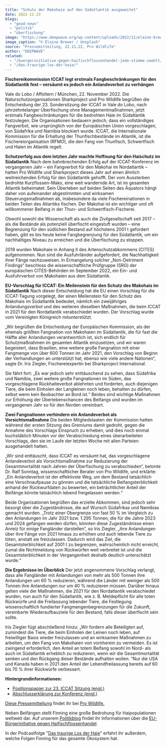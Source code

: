 ```yaml
---
title: "Schutz der Makohaie auf den Südatlantik ausgeweitet"
date: 2022-11-23
blogs: 
  - "good-news"
  - "politik"
  - "überfischung"
image: "https://www.deepwave.org/wp-content/uploads/2022/12/elaine-brewer-6xKDnfyks_k-unsplash-scaled.jpg"
image_caption: "© Elaine Brewer / Unsplash"
source: "Pressemitteilung, 22.11.22, Pro Wildlife"
author: "DEEPWAVE"
related: 
  - "/buergerinitiative-gegen-haifischflossenhandel-jede-stimme-zaehlt/"
  - "/das-traurige-los-der-haie/"
---
```


**Fischereikommission ICCAT legt erstmals Fangbeschränkungen für den Südatlantik fest – versäumt es jedoch ein Anlandeverbot zu verhängen**

Vale do Lobo / Affoltern / München, 22. November 2022. Die Naturschutzorganisationen Sharkproject und Pro Wildlife begrüßen die Entscheidung der 23. Sondersitzung der ICCAT in Vale do Lobo, nach jahrzehntelanger Überfischung ohne Managementmaßnahmen, jetzt erstmals Fangbeschränkungen für die bedrohten Haie im Südatlantik festzulegen. Die Organisationen bedauern jedoch, dass ein vollständiges Fangverbot, wie ursprünglich von der Europäischen Union vorgeschlagen, von Südafrika und Namibia blockiert wurde. ICCAT, die Internationale Kommission für die Erhaltung der Thunfischbestände im Atlantik, ist die Fischereiorganisation (RFMO), die den Fang von Thunfisch, Schwertfisch und Haien im Atlantik regelt.

**Schutzerfolg aus dem letzten Jahr machte Hoffnung für den Haischutz im Südatlantik** Nach dem bahnbrechenden Erfolg auf der ICCAT-Konferenz im vergangenen Jahr – ein Fangverbot für den Makohai im Nordatlantik – hatten Pro Wildlife und Sharkproject dieses Jahr auf einen ähnlich weitreichenden Erfolg für den Südatlantik gehofft. Der vom Aussterben bedrohte Kurzflossen-Mako, eine weit wandernde Art, ist im gesamten Atlantik beheimatet. Sein Überleben auf beiden Seiten des Äquators hängt daher von aufeinander abgestimmten und wirksamen Steuerungsmaßnahmen ab, insbesondere da viele Fischereinationen in beiden Teilen des Atlantiks fischen. Der Makohai ist ein wichtiger und oft willkommener Beifang in der Thun- und Schwertfisch-Fischerei.

Obwohl sowohl die Wissenschaft als auch die Zivilgesellschaft seit 2017 – als die Bestände als potenziell überfischt eingestuft wurden – eine Begrenzung für den südlichen Bestand auf höchstens 2001 t gefordert haben, gibt es bis heute keine Fangbegrenzung für den Südatlantik, um ein nachhaltiges Niveau zu erreichen und die Überfischung zu stoppen.

2019 wurden Makohaie in Anhang II des Artenschutzabkommens (CITES) aufgenommen. Nun sind die Ausfuhrländer aufgefordert, die Nachhaltigkeit ihrer Fänge nachzuweisen. In Ermangelung solcher „Non-Detriment Findings“ beschloss die wissenschaftliche Prüfgruppe (SRG) der europäischen CITES-Behörden im September 2022, ein Ein- und Ausfuhrverbot von Makohaien aus dem Südatlantik.

**EU-Vorschlag für ICCAT: Ein Meilenstein für den Schutz des Makohais im Südatlantik** Nach dieser Entscheidung hat die EU einen Vorschlag für die ICCAT-Tagung vorgelegt, der einen Meilenstein für den Schutz des Makohais im Südatlantik bedeutet, nämlich ein zweijähriges Anlandungsverbot und des weiteren dieselben Maßnahmen, die beim ICCAT in 2021 für den Nordatlantik verabschiedet wurden. Der Vorschlag wurde vom Vereinigten Königreich mitunterstützt.

„Wir begrüßen die Entscheidung der Europäischen Kommission, als der ehemals größten Fangnation von Makohaien im Südatlantik, die für fast die Hälfte aller Anlandungen verantwortlich ist, sich endlich für Schutzmaßnahmen im gesamten Atlantik einzusetzen, und wir waren begeistert, dass Brasilien, eine weitere große Fangnation mit einer Fangmenge von über 600 Tonnen im Jahr 2021, den Vorschlag von Beginn der Verhandlungen an unterstützt hat, ebenso wie viele andere Nationen“, sagte Dr. Iris Ziegler, Fischereiexpertin bei Sharkproject International.

Sie fährt fort: „Es war jedoch sehr enttäuschend zu sehen, dass Südafrika und Namibia, zwei weitere große Fangnationen im Süden, das vorgeschlagene Rückhalteverbot ablehnten und forderten, auch diejenigen Tiere, die beim Einholen der Langleinen noch leben, behalten zu dürfen, selbst wenn kein Beobachter an Bord ist.“ Beides sind wichtige Maßnahmen zur Erhöhung der Überlebenschancen des Beifangs und wurden im vergangenen Jahr so für den Norden vereinbart.

**Zwei Fangnationen verhindern ein Anlandeverbot als Vorsichtsmaßnahme** Die beiden Mitgliedstaaten der Kommission hatten während der ersten Sitzung des Gremiums damit gedroht, gegen die Annahme des Vorschlags Einspruch zu erheben, und dies noch einmal buchstäblich Minuten vor der Verabschiedung eines überarbeiteten Vorschlags, den sie im Laufe der letzten Woche mit allen Parteien ausgehandelt hatten.

„Wir sind enttäuscht, dass ICCAT es versäumt hat, das vorgeschlagene Anlandeverbot als Vorsichtsmaßnahme zur Reduzierung der Gesamtmortalität nach Jahren der Überfischung zu verabschieden“, betonte Dr. Ralf Sonntag, wissenschaftlicher Berater von Pro Wildlife, und erklärte: „Ein Anlandeverbot ist der effektivste Weg, um dem Bestand tatsächlich eine Verschnaufpause zu gönnen und die tatsächliche Beifangsterblichkeit anhand der Rückwurfdaten zu bewerten, ein beträchtlicher Anteil der Beifänge könnte tatsächlich lebend freigelassen werden.“

Beide Organisationen begrüßen das erzielte Abkommen, sind jedoch sehr besorgt über die Zugeständnisse, die auf Wunsch Südafrikas und Namibias gemacht wurden. „Trotz einer Obergrenze von fast 50 % im Vergleich zu den Anlandungen im Jahr 2021 bzw. 1.295 Tonnen, die für die Jahre 2023 und 2024 gefangen werden dürfen, könnten diese Zugeständnisse einen Anreiz für einige Fangländer darstellen“, so Iris Ziegler, „ihre Anlandungen über ihre Fänge von 2021 hinaus zu erhöhen und auch lebende Tiere zu töten, anstatt sie freizulassen. Dadurch wird das Ziel, die Gesamtsterblichkeit auf 2001 t zu begrenzen, wahrscheinlich nicht erreicht, zumal die Nichtmeldung von Rückwürfen weit verbreitet ist und die Gesamtsterblichkeit in der Vergangenheit deshalb deutlich unterschätzt wurde.“

**Die Ergebnisse im Überblick** Der jetzt angenommene Vorschlag verlangt, dass alle Fangländer mit Anlandungen von mehr als 500 Tonnen ihre Anlandungen um 60 % reduzieren, während die Länder mit weniger als 500 Tonnen ihre Anlandungen nur um 40 % reduzieren müssen. Darüber hinaus gelten viele der Maßnahmen, die 2021 für den Nordatlantik verabschiedet wurden, nun auch für den Südatlantik, wie z. B. Meldepflicht für alle toten Rückwürfe und die Freilassung lebender Tiere, die Festlegung wissenschaftlich fundierter Fangmengenbegrenzungen für die Zukunft, vereinbarte Wiederaufbauziele für den Bestand, falls dieser überfischt sein sollte.

Iris Ziegler fügt abschließend hinzu: „Wir fordern alle Beteiligten auf, zumindest die Tiere, die beim Einholen der Leinen noch leben, auf freiwilliger Basis wieder freizulassen und an wirksamen Maßnahmen zu arbeiten, um den Fang von Makohaien von vornherein zu vermeiden. Es ist zwingend erforderlich, den Anteil an totem Beifang sowohl im Nord- als auch im Südatlantik erheblich zu reduzieren, wenn wir die Gesamtmortalität senken und den Rückgang dieser Bestände aufhalten wollen. “Nur die USA und Kanada haben in 2021 den Anteil der Lebendfreilassung bereits auf 60 bis 70 % ihrer Rückwürfe verbessert.

**Hintergrundinformationen:**

- [Positionspapier zur 23. ICCAT Sitzung (engl.)](https://www.sharkproject.org/media/htyfukm3/opening-statement-for-iccat-plenary-november-2022.pdf "Im neuen Tab öffnen") 
- [Abschlusserklärung zur Konferenz (engl.)](https://www.sharkproject.org/media/tqblnnsv/pa4_813_eng.pdf "Im neuen Tab öffnen")

[Diese Pressemitteilung](https://www.prowildlife.de/aktuelles/pressemitteilung/schutz-der-makohaie-auf-den-suedatlantik-ausgeweitet/) findet ihr bei [Pro Wildlife.](https://www.prowildlife.de/)

Neben Beifängen stellt Finning eine große Bedrohung für Haipopulationen weltweit dar. Auf unserem [Politikblog](https://www.deepwave.org/blogs/politik/) findet ihr Informationen über die [EU-Bürgerinitiative gegen Haifischflossenhandel](https://www.deepwave.org/buergerinitiative-gegen-haifischflossenhandel-jede-stimme-zaehlt/).

In der Podcastfolge "[Das traurige Los der Haie](https://www.deepwave.org/das-traurige-los-der-haie/)" erfahrt ihr außerdem, welche Folgen Finning für das gesamte Ökosystem hat.
